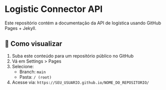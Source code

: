 # Logistic Connector API

Este repositório contém a documentação da API de logística usando GitHub Pages + Jekyll.

## 📄 Como visualizar

1. Suba este conteúdo para um repositório público no GitHub
2. Vá em Settings > Pages
3. Selecione:
   - Branch: `main`
   - Pasta: `/ (root)`
4. Acesse via: `https://SEU_USUARIO.github.io/NOME_DO_REPOSITORIO/`
